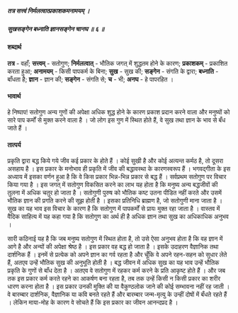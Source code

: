 ##### तत्र सत्त्वं निर्मलत्वात्प्रकाशकमनामयम् ।
##### सुखसङ्गेन बध्नाति ज्ञानसङ्गेन चानघ ॥ ६ ॥

#### शब्दार्थ

**तत्र** - वहाँ; **सत्त्वम्** - सतोगुण; **निर्मलत्वात्** - भौतिक जगत् में शुद्धतम होने के कारण; **प्रकाशकम्** - प्रकाशित करता हुआ; **अनामयम्** - किसी पापकर्म के बिना; **सुख** - सुख की; **सङ्गेन** - संगति के द्वारा; **बध्नाति** - बाँधता है; **ज्ञान** - ज्ञान की; **सङ्गेन** - संगति से; **च** - भी; **अनघ** - हे पापरहित ।

#### भावार्थ

हे निष्पाप! सतोगुण अन्य गुणों की अपेक्षा अधिक शुद्ध होने के कारण प्रकाश प्रदान करने वाला और मनुष्यों को सारे पाप कर्मों से मुक्त करने वाला है । जो लोग इस गुण में स्थित होते हैं, वे सुख तथा ज्ञान के भाव से बँध जाते हैं ।

#### तात्पर्य

प्रकृति द्वारा बद्ध किये गये जीव कई प्रकार के होते हैं । कोई सुखी है और कोई अत्यन्त कर्मठ है, तो दूसरा असहाय है । इस प्रकार के मनोभाव ही प्रकृति में जीव की बद्धावस्था के कारणस्वरूप हैं । भगवद्गीता के इस अध्याय में इसका वर्णन हुआ है कि वे किस प्रकार भिन्न-भिन्न प्रकार से बद्ध हैं । सर्वप्रथम सतोगुण पर विचार किया गया है । इस जगत् में सतोगुण विकसित करने का लाभ यह होता है कि मनुष्य अन्य बद्धजीवों की तुलना में अधिक चतुर हो जाता है । सतोगुणी पुरुष को भौतिक कष्ट उतना पीडित नहीं करते और उसमें भौतिक ज्ञान की प्रगति करने की सूझ होती है । इसका प्रतिनिधि ब्राह्मण है, जो सतोगुणी माना जाता है । सुख का यह भाव इस विचार के कारण है कि सतोगुण में पापकर्मों से प्रायः मुक्त रहा जाता है । वास्तव में वैदिक साहित्य में यह कहा गया है कि सतोगुण का अर्थ ही है अधिक ज्ञान तथा सुख का अधिकाधिक अनुभव ।

सारी कठिनाई यह है कि जब मनुष्य सतोगुण में स्थित होता है, तो उसे ऐसा अनुभव होता है कि वह ज्ञान में आगे है और अन्यों की अपेक्षा श्रेष्ठ है । इस प्रकार वह बद्ध हो जाता है । इसके उदाहरण वैज्ञानिक तथा दार्शनिक हैं । इनमें से प्रत्येक को अपने ज्ञान का गर्व रहता है और चूँकि वे अपने रहन-सहन को सुधार लेते हैं, अतएव उन्हें भौतिक सुख की अनुभूति होती है । बद्ध जीवन में अधिक सुख का यह भाव उन्हें भौतिक प्रकृति के गुणों से बाँध देता है । अतएव वे सतोगुण में रहकर कर्म करने के प्रति आकृष्ट होते हैं । और जब तक इस प्रकार कर्म करते रहने का आकर्षण बना रहता है, तब तक उन्हें किसी न किसी प्रकार का शरीर धारण करना होता है । इस प्रकार उनकी मुक्ति की या वैकुण्ठलोक जाने की कोई सम्भावना नहीं रह जाती । वे बारम्बार दार्शनिक, वैज्ञानिक या कवि बनते रहते हैं और बारम्बार जन्म-मृत्यु के उन्हीं दोषों में बँधते रहते हैं । लेकिन माया-मोह के कारण वे सोचते हैं कि इस प्रकार का जीवन आनन्दप्रद है ।